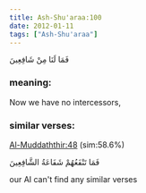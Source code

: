 ```yaml
---
title: Ash-Shu'araa:100
date: 2012-01-11
tags: ["Ash-Shu'araa"]
---
```

فَمَا لَنَا مِنْ شَافِعِينَ
### meaning: 
Now we have no intercessors,
### similar verses: 

[Al-Muddaththir:48](/74/48) (sim:58.6%)

فَمَا تَنْفَعُهُمْ شَفَاعَةُ الشَّافِعِينَ

our AI can't find any similar verses



